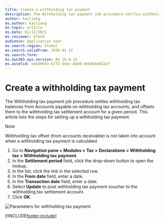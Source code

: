 ```yaml
---
title: Create a withholding tax payment
description: The Withholding tax payment job procedure settles withholding tax balances from Accounts payable on withholding tax accounts, and offsets them for a given period.
author: kailiang
ms.author: kailiang
ms.topic: article
ms.date: 01/12/2021
ms.reviewer: kfend
audience: Application User
ms.search.region: Global
ms.search.validFrom: 2020-01-12
ms.search.form: 
ms.dyn365.ops.version: AX 10.0.16
ms.assetid: b4b406fa-b772-44ec-8dd8-8eb818a921ef
---
```


# Create a withholding tax payment

The Withholding tax payment job procedure settles withholding tax balances from Accounts payable on withholding tax accounts, and offsets them to the withholding tax settlement account for a given period. This article lists the steps for setting up a withholding tax payment.

> [!NOTE] 
> Withholding tax offset (from accounts receivable) is not taken into account when a withholding tax payment is calculated.

1. Go to **Navigation pane > Modules > Tax > Declarations > Withholding tax > Withholding tax payment**.
2. In the **Settlement period** field, click the drop-down button to open the lookup.
3. In the list, click the link in the selected row.
4. In the **From date** field, enter a date.
5. In the **Transaction date** field, enter a date.
6. Select **Update** to post withholding tax payment voucher to the withholding tax settlement account.
7. Click **OK**.

![Parameters for withholding tax payment.](media/withholding-tax-payment.png)


[!INCLUDE[footer-include](../../includes/footer-banner.md)]
